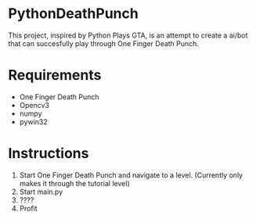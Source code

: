# PythonDeathPunch

This project, inspired by Python Plays GTA, is an attempt to create a ai/bot that can succesfully play through One Finger Death Punch.

Requirements
============
* One Finger Death Punch
* Opencv3
* numpy
* pywin32

Instructions
============
1. Start One Finger Death Punch and navigate to a level. (Currently only makes it through the tutorial level)
2. Start main.py
3. ????
4. Profit
